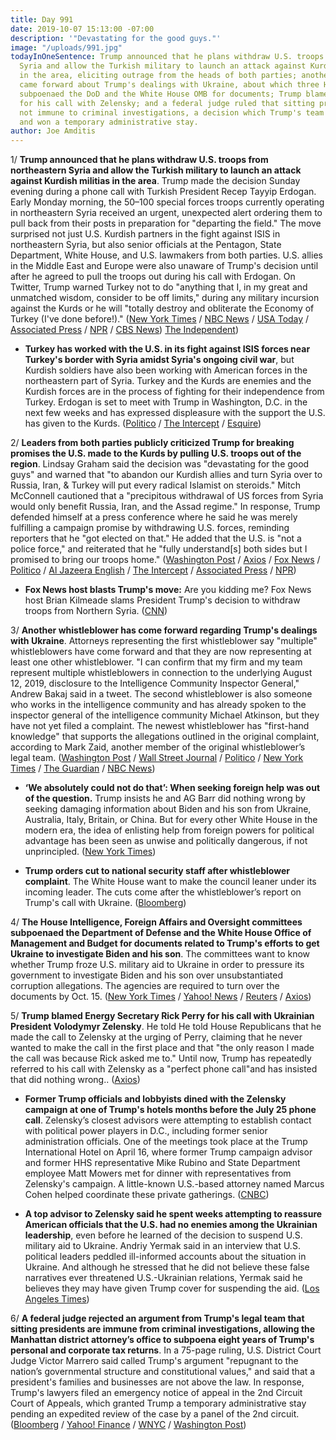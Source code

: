 ```yaml
---
title: Day 991
date: 2019-10-07 15:13:00 -07:00
description: '"Devastating for the good guys."'
image: "/uploads/991.jpg"
todayInOneSentence: Trump announced that he plans withdraw U.S. troops from northeastern
  Syria and allow the Turkish military to launch an attack against Kurdish militias
  in the area, eliciting outrage from the heads of both parties; another whistleblower
  came forward about Trump's dealings with Ukraine, about which three House committees
  subpoenaed the DoD and the White House OMB for documents; Trump blamed Rick Perry
  for his call with Zelensky; and a federal judge ruled that sitting presidents are
  not immune to criminal investigations, a decision which Trump's team quickly appealed
  and won a temporary administrative stay.
author: Joe Amditis
---
```


1/ **Trump announced that he plans withdraw U.S. troops from northeastern Syria and allow the Turkish military to launch an attack against Kurdish militias in the area**. Trump made the decision Sunday evening during a phone call with Turkish President Recep Tayyip Erdogan. Early Monday morning, the 50–100 special forces troops currently operating in northeastern Syria received an urgent, unexpected alert ordering them to pull back from their posts in preparation for "departing the field." The move surprised not just U.S. Kurdish partners in the fight against ISIS in northeastern Syria, but also senior officials at the Pentagon, State Department, White House, and U.S. lawmakers from both parties. U.S. allies in the Middle East and Europe were also unaware of Trump's decision until after he agreed to pull the troops out during his call with Erdogan. On Twitter, Trump warned Turkey not to do "anything that I, in my great and unmatched wisdom, consider to be off limits," during any military incursion against the Kurds or he will "totally destroy and obliterate the Economy of Turkey (I've done before!)." ([New York Times](https://www.nytimes.com/2019/10/07/us/politics/turkey-syria-trump.html) / [NBC News](https://www.nbcnews.com/politics/national-security/chaos-syria-washington-after-trump-call-erdogan-unleashed-turkish-military-n1063516) / [USA Today](https://www.usatoday.com/story/news/politics/2019/10/07/donald-trump-unmatched-wisdom-syria-tweet/3898498002/) / [Associated Press](https://www.pbs.org/newshour/politics/as-impeachment-looms-gop-revolts-against-trump-on-syria) / [NPR](https://www.npr.org/2019/10/07/768032967/u-s-troops-have-begun-pulling-out-of-northern-syria-as-turkey-launches-offensive) / [CBS News](https://www.cbsnews.com/amp/news/trump-on-syria-president-donald-trump-says-hes-not-siding-with-anybody-in-syria-withdrawal-today/)) [The Independent](https://www.independent.co.uk/news/world/americas/us-politics/trump-twitter-turkey-syria-isis-war-troops-latest-tweets-a9146551.html))

* **Turkey has worked with the U.S. in its fight against ISIS forces near Turkey's border with Syria amidst Syria's ongoing civil war**, but Kurdish soldiers have also been working with American forces in the northeastern part of Syria. Turkey and the Kurds are enemies and the Kurdish forces are in the process of fighting for their independence from Turkey. Erdogan is set to meet with Trump in Washington, D.C. in the next few weeks and has expressed displeasure with the support the U.S. has given to the Kurds. ([Politico](https://www.politico.com/news/2019/10/07/trump-turkey-syria-invasion-037052) / [The Intercept](https://theintercept.com/2019/10/07/kurds-syria-turkey-trump-betrayal/) / [Esquire](https://www.esquire.com/news-politics/politics/a29384997/president-trump-kurds-syria-turkey-invade/))

2/ **Leaders from both parties publicly criticized Trump for breaking promises the U.S. made to the Kurds by pulling U.S. troops out of the region**. Lindsay Graham said the decision was "devastating for the good guys" and warned that "to abandon our Kurdish allies and turn Syria over to Russia, Iran, & Turkey will put every radical Islamist on steroids." Mitch McConnell cautioned that a "precipitous withdrawal of US forces from Syria would only benefit Russia, Iran, and the Assad regime." In response, Trump defended himself at a press conference where he said he was merely fulfilling a campaign promise by withdrawing U.S. forces, reminding reporters that he "got elected on that." He added that the U.S. is "not a police force," and reiterated that he "fully understand\[s\] both sides but I promised to bring our troops home." ([Washington Post](https://www.washingtonpost.com/politics/mcconnell-joins-other-republicans-in-rebuking-trumps-syria-withdrawal/2019/10/07/aef0d11e-e914-11e9-9306-47cb0324fd44_story.html) / [Axios](https://www.axios.com/trump-withdraw-syria-turkey-border-kurdish-fighters-74336df0-a786-4891-96b5-54027023b41b.html) / [Fox News](https://www.foxnews.com/politics/trump-syria-withdraw-gop-criticism-defense) / [Politico](https://www.politico.com/news/2019/10/07/trump-turkey-syria-invasion-037052) / [Al Jazeera English](https://www.aljazeera.com/news/2019/10/betrayal-republicans-slam-trump-syria-move-191007153601112.html) / [The Intercept](https://theintercept.com/2019/10/07/kurds-syria-turkey-trump-betrayal/) / [Associated Press](https://news.wttw.com/2019/10/07/trump-sends-strong-conflicting-signals-syria-turkey) / [NPR](https://www.npr.org/2019/10/07/767904589/shocking-trump-is-criticized-for-pulling-troops-from-syrian-border))

* **Fox News host blasts Trump's move:** Are you kidding me? Fox News host Brian Kilmeade slams President Trump's decision to withdraw troops from Northern Syria. ([CNN](https://www.cnn.com/videos/media/2019/10/07/fox-news-trump-syria-troops-lead-vpx.cnn))

3/ **Another whistleblower has come forward regarding Trump's dealings with Ukraine**. Attorneys representing the first whistleblower say "multiple" whistleblowers have come forward and that they are now representing at least one other whistleblower. "I can confirm that my firm and my team represent multiple whistleblowers in connection to the underlying August 12, 2019, disclosure to the Intelligence Community Inspector General," Andrew Bakaj said in a tweet. The second whistleblower is also someone who works in the intelligence community and has already spoken to the inspector general of the intelligence community Michael Atkinson, but they have not yet filed a complaint. The newest whistleblower has "first-hand knowledge" that supports the allegations outlined in the original complaint, according to Mark Zaid, another member of the original whistleblower’s legal team. ([Washington Post](https://www.washingtonpost.com/politics/whistleblowers-attorney-says-team-now-representing-multiple-officials/2019/10/06/18b48fec-e83d-11e9-9306-47cb0324fd44_story.html) / [Wall Street Journal](https://www.wsj.com/articles/attorneys-for-cia-officer-behind-trump-complaint-say-they-now-represent-multiple-whistleblowers-11570368927) / [Politico](https://www.politico.com/news/2019/10/06/trump-whistleblower-ukraine-attorney-031823) / [New York Times](https://www.nytimes.com/2019/10/04/us/politics/second-trump-whistleblower.html) / [The Guardian](https://www.theguardian.com/us-news/2019/oct/05/trump-second-whistleblower-complaint-ukraine-latest) / [NBC News](https://www.nbcnews.com/politics/trump-impeachment-inquiry/second-whistleblower-comes-forward-trump-ukraine-scandal-n1062961))

* **‘We absolutely could not do that’: When seeking foreign help was out of the question.** Trump insists he and AG Barr did nothing wrong by seeking damaging information about Biden and his son from Ukraine, Australia, Italy, Britain, or China. But for every other White House in the modern era, the idea of enlisting help from foreign powers for political advantage has been seen as unwise and politically dangerous, if not unprincipled. ([New York Times](https://www.nytimes.com/2019/10/06/us/politics/trump-foreign-influence.html))

* **Trump orders cut to national security staff after whistleblower complaint**. The White House want to make the council leaner under its incoming leader. The cuts come after the whistleblower’s report on Trump's call with Ukraine. ([Bloomberg](https://www.bloomberg.com/news/articles/2019-10-05/trump-orders-cut-to-national-security-staff-after-whistle-blower))

4/ **The House Intelligence, Foreign Affairs and Oversight committees subpoenaed the Department of Defense and the White House Office of Management and Budget for documents related to Trump's efforts to get Ukraine to investigate Biden and his son**. The committees want to know whether Trump froze U.S. military aid to Ukraine in order to pressure its government to investigate Biden and his son over unsubstantiated corruption allegations. The agencies are required to turn over the documents by Oct. 15. ([New York Times](https://www.nytimes.com/reuters/2019/10/07/world/europe/07reuters-usa-trump-whistleblower-pentagon.html?searchResultPosition=1) / [Yahoo! News](https://news.yahoo.com/house-democrats-subpoena-pentagon-white-162711016.html?soc_src=newsroom&soc_trk=com.apple.UIKit.activity.CopyToPasteboard&.tsrc=newsroom) / [Reuters](https://www.reuters.com/article/us-usa-trump-whistleblower-pentagon/house-democrats-subpoena-pentagon-white-house-budget-office-for-ukraine-documents-idUSKBN1WM1UE) / [Axios](https://thehill.com/homenews/house/464665-democrats-subpoena-pentagon-budget-chiefs-in-impeachment-push))

5/ **Trump blamed Energy Secretary Rick Perry for his call with Ukrainian President Volodymyr Zelensky**. He told He told House Republicans that he made the call to Zelensky at the urging of Perry, claiming that he never wanted to make the call in the first place and that "the only reason I made the call was because Rick asked me to." Until now, Trump has repeatedly referred to his call with Zelensky as a "perfect phone call"and has insisted that did nothing wrong.. ([Axios](https://www.axios.com/trump-blamed-rick-perry-call-ukraine-zelensky-8178447a-0374-4ac6-b321-a9454b0565d4.html))

* **Former Trump officials and lobbyists dined with the Zelensky campaign at one of Trump's hotels months before the July 25 phone call**. Zelensky’s closest advisors were attempting to establish contact with political power players in D.C., including former senior administration officials. One of the meetings took place at the Trump International Hotel on April 16, where former Trump campaign advisor and former HHS representative Mike Rubino and State Department employee Matt Mowers met for dinner with representatives from Zelensky's campaign. A little-known U.S.-based attorney named Marcus Cohen helped coordinate these private gatherings. ([CNBC](https://www.cnbc.com/2019/10/07/former-trump-officials-dined-at-trump-hotel-with-zelensky-campaign.html))

* **A top advisor to Zelensky said he spent weeks attempting to reassure American officials that the U.S. had no enemies among the Ukrainian leadership**, even before he learned of the decision to suspend U.S. military aid to Ukraine. Andriy Yermak said in an interview that U.S. political leaders peddled ill-informed accounts about the situation in Ukraine. And although he stressed that he did not believe these false narratives ever threatened U.S.-Ukrainian relations, Yermak said he believes they may have given Trump cover for suspending the aid. ([Los Angeles Times](https://www.latimes.com/politics/story/2019-10-06/ukrainian-official-false-stories-threatened-us-ukraine-relations))

6/ **A federal judge rejected an argument from Trump's legal team that sitting presidents are immune from criminal investigations, allowing the Manhattan district attorney’s office to subpoena eight years of Trump's personal and corporate tax returns**. In a 75-page ruling, U.S. District Court Judge Victor Marrero said called Trump's argument "repugnant to the nation’s governmental structure and constitutional values," and said that a president's families and businesses are not above the law. In response, Trump's lawyers filed an emergency notice of appeal in the 2nd Circuit Court of Appeals, which granted Trump a temporary administrative stay pending an expedited review of the case by a panel of the 2nd circuit. ([Bloomberg](https://www.bloomberg.com/news/articles/2019-10-07/trump-loses-court-fight-to-keep-tax-records-secret-from-n-y-k1gfd80t?utm_campaign=socialflow-organic&utm_source=twitter&cmpid=socialflow-twitter-business&utm_content=business&utm_medium=social) /  [Yahoo! Finance](https://finance.yahoo.com/news/judge-tosses-trump-challenge-tax-130243374.html) / [WNYC](https://twitter.com/AndreaWNYC/status/1181222328933502977) / [Washington Post](https://www.washingtonpost.com/national/federal-judge-rejects-president-trumps-challenge-to-the-release-of-his-tax-returns-for-a-new-york-state-criminal-probe/2019/10/07/d1724f18-e902-11e9-a329-7378fbfa1b63_story.html))
